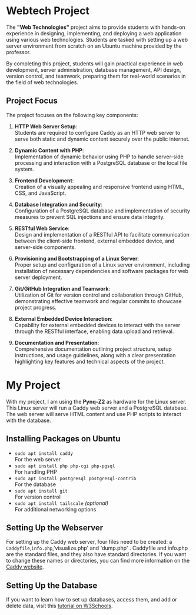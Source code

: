 # Webtech Project

The **"Web Technologies"** project aims to provide students with hands-on experience in designing, implementing, and deploying a web application using various web technologies. Students are tasked with setting up a web server environment from scratch on an Ubuntu machine provided by the professor.

By completing this project, students will gain practical experience in web development, server administration, database management, API design, version control, and teamwork, preparing them for real-world scenarios in the field of web technologies.

## Project Focus

The project focuses on the following key components:

1. **HTTP Web Server Setup**:  
   Students are required to configure Caddy as an HTTP web server to serve both static and dynamic content securely over the public internet.

2. **Dynamic Content with PHP**:  
   Implementation of dynamic behavior using PHP to handle server-side processing and interaction with a PostgreSQL database or the local file system.

3. **Frontend Development**:  
   Creation of a visually appealing and responsive frontend using HTML, CSS, and JavaScript.

4. **Database Integration and Security**:  
   Configuration of a PostgreSQL database and implementation of security measures to prevent SQL injections and ensure data integrity.

5. **RESTful Web Service**:  
   Design and implementation of a RESTful API to facilitate communication between the client-side frontend, external embedded device, and server-side components.

6. **Provisioning and Bootstrapping of a Linux Server**:  
   Proper setup and configuration of a Linux server environment, including installation of necessary dependencies and software packages for web server deployment.

7. **Git/GitHub Integration and Teamwork**:  
   Utilization of Git for version control and collaboration through GitHub, demonstrating effective teamwork and regular commits to showcase project progress.

8. **External Embedded Device Interaction**:  
   Capability for external embedded devices to interact with the server through the RESTful interface, enabling data upload and retrieval.

9. **Documentation and Presentation**:  
   Comprehensive documentation outlining project structure, setup instructions, and usage guidelines, along with a clear presentation highlighting key features and technical aspects of the project.

# My Project

With my project, I am using the **Pynq-Z2** as hardware for the Linux server. This Linux server will run a Caddy web server and a PostgreSQL database. The web server will serve HTML content and use PHP scripts to interact with the database.

## Installing Packages on Ubuntu

- `sudo apt install caddy`  
  For the web server
- `sudo apt install php php-cgi php-pgsql`  
  For handling PHP
- `sudo apt install postgresql postgresql-contrib`  
  For the database
- `sudo apt install git`  
  For version control
- `sudo apt install tailscale` *(optional)*  
  For additional networking options

## Setting Up the Webserver

For setting up the Caddy web server, four files need to be created: a `Caddyfile`,`info.php`,'visualize.php' and 'dump.php' . Caddyfile and info.php are the standard files, and they also have standard directories. If you want to change these names or directories, you can find more information on the [Caddy website](https://caddyserver.com/).

## Setting Up the Database

If you want to learn how to set up databases, access them, and add or delete data, visit this [tutorial on W3Schools](https://www.w3schools.com/postgresql).
